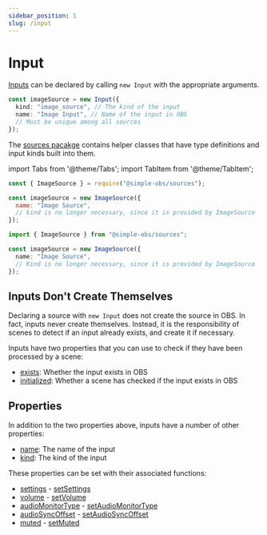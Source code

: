 ```yaml
---
sidebar_position: 1
slug: /input
---
```


# Input

[Inputs](/api/core/class/Input) can be declared by calling `new Input` with the appropriate arguments.

```ts
const imageSource = new Input({
  kind: "image_source", // The kind of the input
  name: "Image Input", // Name of the input in OBS
  // Must be unique among all sources
});
```

The [sources pacakge](/api/sources) contains helper classes that have type definitions and input kinds built into them.

import Tabs from '@theme/Tabs';
import TabItem from '@theme/TabItem';

<Tabs groupId="package-managers">
<TabItem value="commonjs" label="NodeJS">

```js
const { ImageSource } = require("@simple-obs/sources");

const imageSource = new ImageSource({
  name: "Image Source",
  // kind is no longer necessary, since it is provided by ImageSource
});
```

</TabItem>
<TabItem value="es6" label="Browser/TypeScript">

```ts
import { ImageSource } from "@simple-obs/sources";

const imageSource = new ImageSource({
  name: "Image Source",
  // Kind is no longer necessary, since it is provided by ImageSource
});
```

</TabItem>
</Tabs>

## Inputs Don't Create Themselves

Declaring a source with `new Input` does not create the source in OBS. In fact, inputs never create themselves. Instead, it is the responsibility of scenes to detect if an input already exists, and create it if necessary.

Inputs have two properties that you can use to check if they have been processed by a scene:

- [exists](/api/core/class/Input#exists): Whether the input exists in OBS
- [initialized](/api/core/class/Input#initialzed): Whether a scene has checked if the input exists in OBS

## Properties

In addition to the two properties above, inputs have a number of other properties:

- [name](/api/core/class/Input#name): The name of the input
- [kind](/api/core/class/Input#kind): The kind of the input

These properties can be set with their associated functions:

- [settings](/api/core/class/Input#settings) - [setSettings](/api/core/class/Input#setSettings)
- [volume](/api/core/class/Input#volume) - [setVolume](/api/core/class/Input#volume)
- [audioMonitorType](/api/core/class/Input#audioMonitorType) - [setAudioMonitorType](/api/core/class/Input#setAudioMonitorType)
- [audioSyncOffset](/api/core/class/Input#audioSyncOffset) - [setAudioSyncOffset](/api/core/class/Input#setAudioSyncOffset)
- [muted](/api/core/class/Input#muted) - [setMuted](/api/core/class/Input#setMuted)
